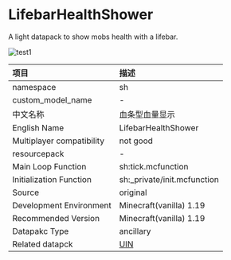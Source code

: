 # LifebarHealthShower
A light datapack to show mobs health with a lifebar.

![test1](test1.jpg)

| 项目 | 描述 | 
| :- | :- |
| namespace | sh | 
| custom_model_name | - |
| 中文名称 | 血条型血量显示 |
| English Name | LifebarHealthShower |
| Multiplayer compatibility | not good |
| resourcepack | - |
| Main Loop Function | sh:tick.mcfunction |
| Initialization Function | sh:_private/init.mcfunction |
| Source | original |
| Development Environment | Minecraft(vanilla) 1.19 |
| Recommended Version | Minecraft(vanilla) 1.19 |
| Datapakc Type | ancillary |
| Related datapck | [UIN](https://github.com/ououn/UIN) |